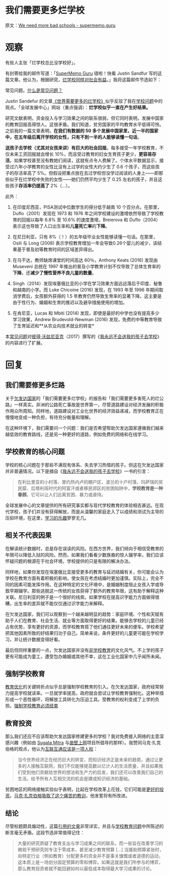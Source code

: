 # 我们需要更多烂学校

原文：[We need more bad schools - supermemo.guru](https://supermemo.guru/wiki/We_need_more_bad_schools)

# 观察

有些人主张「烂学校总比没学校好」。

有封寄给我的邮件写道：「[SuperMemo Guru](https://supermemo.guru/wiki/SuperMemo_Guru) 错啦！快看 Justin Sandfur 写的这篇文章。他认为，根据研究，[烂学校同样对社会有益](http://supermemopedia.com/wiki/Science:_Even_bad_schools_are_good_for_society)。」我将这篇邮件节选如下：

常见问题。[什么是常见问题？](https://supermemo.guru/wiki/What_are_FAQs%3F)

Justin Sandefur 的文章[《世界需要更多的烂学校》](https://www.cgdev.org/blog/world-needs-more-bad-schools)似乎反驳了我在[学校问题](https://supermemo.guru/wiki/Problem_of_schooling)中的观点。「全球发展中心」网站（重点强调）：**烂学校似乎一直在产生好结果。**

研究文献表明，资金投入与学习效果之间的联系很弱，但它同时表明，发展中国家的教育回报高得惊人。这很矛盾。我们知道，贫穷国家的平均教育水平低得可怜。之前我的一篇文章表明，**在我们有数据的 50 多个发展中国家里，近一半的国家中，在五年级后离开学校的女性，只有不到一半的人能够读懂一句话**。

**送孩子去学校（尤其对女孩来讲）有巨大的社会回报**。每多接受一年学校教育，不仅未来工资回报就会增长 10%，而且受过教育的妇女生育孩子更少，**更容易存活**。如果学校甚至没有教她们阅读，这就有点令人费解了。个体水平数据显示，接受过六年小学教育的女性比没有上过学的女性大约少生了 0.6 个孩子，而这些孩子的存活率高了 5%。但假设把重点放在去过学校但没学过阅读的人身上——即那些似乎在烂学校中失败的女性——她们仍然平均少生了 0.25 左右的孩子，并且这些孩子**存活率仍提高了** 2%（…）。

此外：

1. 在印度尼西亚，PISA测试中位数学生的得分低于越南 10 个百分点。在那里，Duflo（2001）发现在 1973 和 1976 年之间学校建设的激增依然导致了学校教育的回报以每年 6.8% 至 10.6% 的速度激增。Breierova 和 Duflo（2004）表示这也导致了人口出生率和**儿童死亡率**的**下降**。

2. 在尼日利亚，只有 8%（！）的五年级毕业女性能够读懂一句话。在那里，Osili 与 Long (2008) 表示学校教育增加一年会导致0.26个婴儿的减少，该结果基于普及初等教育时间的区域差异得出。

3. 在乌干达，教师缺席课堂的时间高达 60％，Anthony Keats (2016) 发现由 Museveni 总统在 1997 年推出的普及小学教育计划不仅导致了总体生育率的**下降**，还**减少了慢性营养不良儿童的数量**。

4. Singh（2014）发现埃塞俄比亚的小学在学习效果方面远远落后于印度、秘鲁和越南的小学。而 Luke Chicoine (2016) 发现，在 1993 年至 1996 年期间取消学费后，女孩额外获得的 1.5 年教育仍然导致生育率的显著下降，这主要是由于性行为、婚姻和生育的推迟以及避孕措施使用的增加。

5. 在肯尼亚，Lucas 和 Mbiti (2014) 发现，即使是最好的中学也没有提高多少学习效果，Andrew Brudevold-Newman (2016) 发现，免费的中等教育导致了生育延迟和**从农业向技术就业的转变*

本[常见问题](https://supermemo.guru/wiki/FAQs)对[彼得·沃兹尼亚克](https://supermemo.guru/wiki/Piotr_Wozniak)（2017）撰写的《[我永远不会送我的孩子去学校](https://supermemo.guru/wiki/Problem_of_Schooling)》的内容进行了扩展。

# 回复

## 我们需要修更多烂路

关于[欠发达国家](https://en.wikipedia.org/wiki/Least_Developed_Countries)的「我们需要更多烂学校」的报告和「我们需要更多害死人的烂公路」一样真实。非洲的公路死亡事故是世界第一，尽管道路建设对经济发展的积极作用众所周知。同样地，道路建设对工业化世界的经济效益递减，而学校教育正在慢慢地变成一种负担，有待充分衡量和理解。

在这种环境下，我们需要问一个问题：我们是否希望帮助欠发达国家遵循我们越来越低效的教育路线，还是另一种更好的道路，例如免费的网络和在线学习。

## 学校教育的核心问题

学校的核心问题在于那些不满现有体系、失去学习热情的孩子。但这在欠发达国家并非普遍情况。以下是摘自《[我永远不会送我的孩子去学校](https://supermemo.guru/wiki/I_would_never_send_my_kids_to_school)》一书的引言：

> 在利比里亚的小村落、里约热内卢的棚户区、波兰的十户村落、玛萨瑞的贫民窟、后塔利班时代的阿富汗或者移民郊区的贫困陷阱中，**学校教育是一种眷顾**。它可以让人们远离贫困、暴力或虐待。

全球发展中心的文章提供的所有研究事实都与现代学校教育的体验相去甚远。在现代学校，孩子们并没有获得解放，而是从温馨的家庭走入了以成绩和测试为主导的压抑环境，在这里，[学习的乐趣](https://supermemo.guru/wiki/Pleasure_of_learning)寥寥无几。

## 相关不代表因果

在解读统计数据时，总是存在误读的风险。在西方世界，我们倾向于相信受教育的年限可以降低入狱的风险。然而，如果我们看看少数族裔的惊人辍学率，我们应该怀疑问题的根源在于社会环境，学校提供的只是有限的解决办法。

同样地，如果你发现在埃塞俄比亚接受更多的教育与延迟结婚有关，你可能会认为学校在教育方面有着积极的影响，使女孩在考虑结婚时更加谨慎。实际上，完全不同的因素可能发挥作用。在这种特定的文化环境中，是婚姻制度阻止女孩入学或导致早期辍学。那些逃脱这一传统的女孩获得了额外的教育年限，这有助于解释这种关联。尼日利亚的例子是一个很好的线索。如果学校在提高识字能力方面做得很糟，出生率的差异就不能仅仅通过识字能力来解释。

在欠发达国家，我们可以观察到一个越来越明显的趋势：家庭环境、个性和天赋有助于人们在教育、社会生活、就业等方面取得更好的结果。能够去学校的儿童已经占有优势，享有更好的资源，而学校教育搭了他们通往更好未来的便车。学校希望把其他因素所致的好结果归功于自己。简单来说，条件更好的儿童更可能在学校学习，并让统计数据变得好看。

最后但同样重要的一点，欠发达国家并没有[非学校教育](https://supermemo.guru/wiki/Unschooling)的文化风气。不上学的孩子更有可能成为童工，遭受包办婚姻或其他不幸，这在工业化国家中几乎闻所未闻。

## 强制学校教育

[教育优化](https://supermemo.guru/wiki/Optimization_of_education)的关键转折点似乎总是强制学校教育的引入。在欠发达国家，政府经常努力提高学校就读率。一旦就学率提高，政府就会尝试让学校教育强制化。这种举措形成一个恶性循环，将解放工具转化为压迫工具。受教育的权利变成了上学的负担。[强制学校教育必须结束](https://supermemo.guru/wiki/Compulsory_schooling_must_end)

## 教育投资

那么我们还应不应该帮助欠发达国家修建更多的学校？我对免费接入网络的主意深感兴趣（例如由 [Sugata Mitra](https://www.youtube.com/watch?v=HE5GX3U3BYQ) 与[凿壁上网](https://supermemo.guru/wiki/Hole_in_the_wall)项目所倡导的那样）。我赞同马克·扎克伯格的观点，他认为[互联互通应该是一项人权](https://www.facebook.com/isconnectivityahumanright/isconnectivityahumanright.pdf)：

> 当今世界经济正在经历巨大的转变，而知识经济正是未来的趋势。通过让更多的人接触互联网，我们不仅能够提高数以亿计人的生活质量，并且如果我们受到他们贡献给世界的想法和生产力的启发，我们还可以改善我们自己的生活。给予所有人互相交流的机会是建成知识经济的基础。

贫困地区的网络接触实验似乎表明，比起在学校改革上花钱，它们可能是[更好的投资](https://en.wikipedia.org/wiki/Minimally_invasive_education)。[马克·扎克伯格吸取了这个痛苦的教训](https://supermemo.guru/wiki/Good_hearts,_brains,_and_money_are_not_enough_for_school_reform)，他发誓将有所改进。

## 结论

尽管标题颇具煽动性，这篇[引用的文章](https://www.cgdev.org/blog/world-needs-more-bad-schools)非常详实，并且与[学校教育问题](https://supermemo.guru/wiki/Problem_of_schooling)中所陈述的断言毫无矛盾。这段节选非常值得记住：

> 大量的研究质疑了教育支出与学习成果之间的联系，而一些旨在改善学习的微观干预研究则专注于零成本，甚至减少教育预算 [...] 当援助预算紧张时，向特定行业（例如教育）分配更多的资金并不是事关慷慨或者道德的运动，这本质上是一场划分固定预算的零和博弈。如果这就是我们所参与的博弈，那么教育投资者就不能回避如何以最低成本取得最大学习成果的讨论。